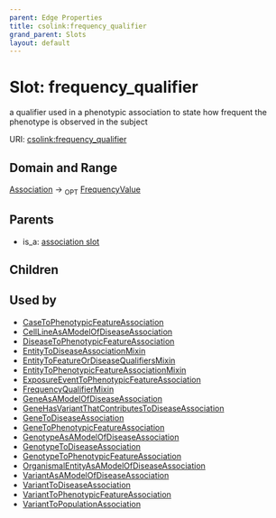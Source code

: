 ```yaml
---
parent: Edge Properties
title: csolink:frequency_qualifier
grand_parent: Slots
layout: default
---
```


# Slot: frequency_qualifier


a qualifier used in a phenotypic association to state how frequent the phenotype is observed in the subject

URI: [csolink:frequency_qualifier](https://w3id.org/csolink/vocab/frequency_qualifier)

## Domain and Range

[Association](Association.md) ->  <sub>OPT</sub> [FrequencyValue](FrequencyValue.md)

## Parents

 *  is_a: [association slot](association_slot.md)

## Children


## Used by

 * [CaseToPhenotypicFeatureAssociation](CaseToPhenotypicFeatureAssociation.md)
 * [CellLineAsAModelOfDiseaseAssociation](CellLineAsAModelOfDiseaseAssociation.md)
 * [DiseaseToPhenotypicFeatureAssociation](DiseaseToPhenotypicFeatureAssociation.md)
 * [EntityToDiseaseAssociationMixin](EntityToDiseaseAssociationMixin.md)
 * [EntityToFeatureOrDiseaseQualifiersMixin](EntityToFeatureOrDiseaseQualifiersMixin.md)
 * [EntityToPhenotypicFeatureAssociationMixin](EntityToPhenotypicFeatureAssociationMixin.md)
 * [ExposureEventToPhenotypicFeatureAssociation](ExposureEventToPhenotypicFeatureAssociation.md)
 * [FrequencyQualifierMixin](FrequencyQualifierMixin.md)
 * [GeneAsAModelOfDiseaseAssociation](GeneAsAModelOfDiseaseAssociation.md)
 * [GeneHasVariantThatContributesToDiseaseAssociation](GeneHasVariantThatContributesToDiseaseAssociation.md)
 * [GeneToDiseaseAssociation](GeneToDiseaseAssociation.md)
 * [GeneToPhenotypicFeatureAssociation](GeneToPhenotypicFeatureAssociation.md)
 * [GenotypeAsAModelOfDiseaseAssociation](GenotypeAsAModelOfDiseaseAssociation.md)
 * [GenotypeToDiseaseAssociation](GenotypeToDiseaseAssociation.md)
 * [GenotypeToPhenotypicFeatureAssociation](GenotypeToPhenotypicFeatureAssociation.md)
 * [OrganismalEntityAsAModelOfDiseaseAssociation](OrganismalEntityAsAModelOfDiseaseAssociation.md)
 * [VariantAsAModelOfDiseaseAssociation](VariantAsAModelOfDiseaseAssociation.md)
 * [VariantToDiseaseAssociation](VariantToDiseaseAssociation.md)
 * [VariantToPhenotypicFeatureAssociation](VariantToPhenotypicFeatureAssociation.md)
 * [VariantToPopulationAssociation](VariantToPopulationAssociation.md)
